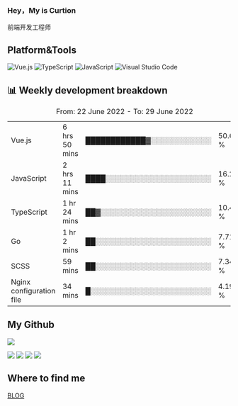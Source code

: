 ### Hey，My is Curtion
前端开发工程师
## Platform&Tools

![Vue.js](https://img.shields.io/badge/-Vue.js-4FC08D?style=flat-square&logo=Vue.js&logoColor=white)
![TypeScript](https://img.shields.io/badge/-TypeScript-007ACC?style=flat-square&logo=typescript&logoColor=white)
![JavaScript](https://img.shields.io/badge/-JavaScript-F7DF1E?style=flat-square&logo=javascript&logoColor=black)
![Visual Studio Code](https://img.shields.io/badge/-VSCode-007ACC?style=flat-square&logo=Visual-Studio-Code&logoColor=white)

## 📊 Weekly development breakdown

<!--START_SECTION:waka-->

<table><caption>From: 22 June 2022 - To: 29 June 2022</caption><tr><td>Vue.js</td><td>6 hrs 50 mins</td><td>████████████▓░░░░░░░░░░░░</td><td>50.65 %</td></tr><tr><td>JavaScript</td><td>2 hrs 11 mins</td><td>████░░░░░░░░░░░░░░░░░░░░░</td><td>16.23 %</td></tr><tr><td>TypeScript</td><td>1 hr 24 mins</td><td>██▓░░░░░░░░░░░░░░░░░░░░░░</td><td>10.47 %</td></tr><tr><td>Go</td><td>1 hr 2 mins</td><td>██░░░░░░░░░░░░░░░░░░░░░░░</td><td>7.71 %</td></tr><tr><td>SCSS</td><td>59 mins</td><td>██░░░░░░░░░░░░░░░░░░░░░░░</td><td>7.34 %</td></tr><tr><td>Nginx configuration file</td><td>34 mins</td><td>█░░░░░░░░░░░░░░░░░░░░░░░░</td><td>4.19 %</td></tr></table>

<!--END_SECTION:waka-->

## My Github

![](http://github-profile-summary-cards.vercel.app/api/cards/profile-details?username=curtion&theme=nord_bright)

![](http://github-profile-summary-cards.vercel.app/api/cards/stats?username=curtion&theme=nord_bright)
![](http://github-profile-summary-cards.vercel.app/api/cards/productive-time?username=curtion&theme=nord_bright&utcOffset=8)
![](http://github-profile-summary-cards.vercel.app/api/cards/repos-per-language?username=curtion&theme=nord_bright)
![](http://github-profile-summary-cards.vercel.app/api/cards/most-commit-language?username=curtion&theme=nord_bright)

## Where to find me

[BLOG](https://blog.3gxk.net)
